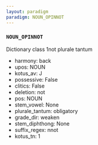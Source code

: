 ```yaml
---
layout: paradigm
paradigm: NOUN_OPINNOT
---
```

### ` NOUN_OPINNOT `

Dictionary class 1not plurale tantum
* harmony: back
* upos: NOUN
* kotus_av: J
* possessive: False
* clitics: False
* deletion: not
* pos: NOUN
* stem_vowel: None
* plurale_tantum: obligatory
* grade_dir: weaken
* stem_diphthong: None
* suffix_regex: nnot
* kotus_tn: 1
